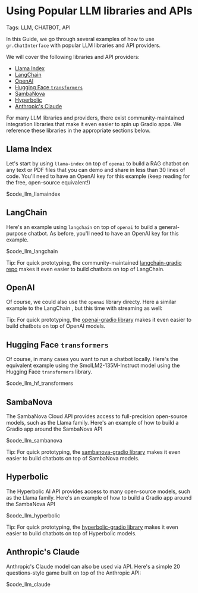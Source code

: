 # Using Popular LLM libraries and APIs

Tags: LLM, CHATBOT, API

In this Guide, we go through several examples of how to use `gr.ChatInterface` with popular LLM libraries and API providers.

We will cover the following libraries and API providers:

* [Llama Index](#llama-index)
* [LangChain](#lang-chain)
* [OpenAI](#open-ai)
* [Hugging Face `transformers`](#hugging-face-transformers)
* [SambaNova](#samba-nova)
* [Hyperbolic](#hyperbolic)
* [Anthropic's Claude](#anthropics-claude)

For many LLM libraries and providers, there exist community-maintained integration libraries that make it even easier to spin up Gradio apps. We reference these libraries in the appropriate sections below.

## Llama Index

Let's start by using `llama-index` on top of `openai` to build a RAG chatbot on any text or PDF files that you can demo and share in less than 30 lines of code. You'll need to have an OpenAI key for this example (keep reading for the free, open-source equivalent!)

$code_llm_llamaindex

## LangChain

Here's an example using `langchain` on top of `openai` to build a general-purpose chatbot. As before, you'll need to have an OpenAI key for this example.

$code_llm_langchain

Tip: For quick prototyping, the community-maintained <a href='https://github.com/AK391/langchain-gradio'>langchain-gradio repo</a>  makes it even easier to build chatbots on top of LangChain.

## OpenAI

Of course, we could also use the `openai` library directy. Here a similar example to the LangChain , but this time with streaming as well:

Tip: For quick prototyping, the  <a href='https://github.com/gradio-app/openai-gradio'>openai-gradio library</a> makes it even easier to build chatbots on top of OpenAI models.


## Hugging Face `transformers`

Of course, in many cases you want to run a chatbot locally. Here's the equivalent example using the SmolLM2-135M-Instruct model using the Hugging Face `transformers` library.

$code_llm_hf_transformers

## SambaNova

The SambaNova Cloud API provides access to full-precision open-source models, such as the Llama family. Here's an example of how to build a Gradio app around the SambaNova API

$code_llm_sambanova

Tip: For quick prototyping, the  <a href='https://github.com/gradio-app/sambanova-gradio'>sambanova-gradio library</a> makes it even easier to build chatbots on top of SambaNova models.

## Hyperbolic

The Hyperbolic AI API provides access to many open-source models, such as the Llama family. Here's an example of how to build a Gradio app around the SambaNova API

$code_llm_hyperbolic

Tip: For quick prototyping, the  <a href='https://github.com/HyperbolicLabs/hyperbolic-gradio'>hyperbolic-gradio library</a> makes it even easier to build chatbots on top of Hyperbolic models.


## Anthropic's Claude 

Anthropic's Claude model can also be used via API. Here's a simple 20 questions-style game built on top of the Anthropic API:

$code_llm_claude



